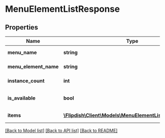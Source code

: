 # MenuElementListResponse

## Properties
Name | Type | Description | Notes
------------ | ------------- | ------------- | -------------
**menu_name** | **string** | Menu Name | [optional] 
**menu_element_name** | **string** | Menu Item Name | [optional] 
**instance_count** | **int** | Menu Item Count | [optional] 
**is_available** | **bool** | Menu Item is hide or unhide | [optional] 
**items** | [**\Flipdish\\Client\Models\MenuElementListItemResponse[]**](MenuElementListItemResponse.md) | List of Items | [optional] 

[[Back to Model list]](../README.md#documentation-for-models) [[Back to API list]](../README.md#documentation-for-api-endpoints) [[Back to README]](../README.md)


